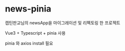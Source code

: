 # news-pinia

캡틴판교님의 newsApp을 마이그레이션 및 리펙토링 한 프로젝트

Vue3 + Typescript + pinia 사용


pinia 와 axios install 필요
